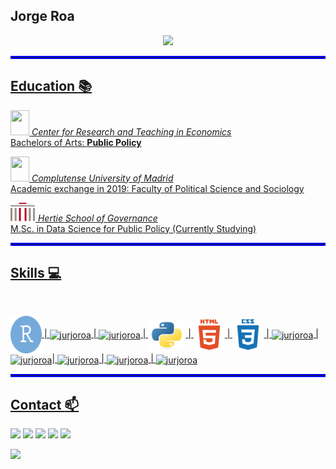 
## Jorge Roa 


<div align="center">
  <a href="https://github.com/jurjoroa">
   <img height="180em"
  src="https://github-readme-streak-stats.herokuapp.com/?user=jurjoroa&theme=algolia&hide_border=false"/>
</div>
 

 
<hr style="border:2px solid blue">

## Education :books:

<img height="40" width="30"
  src="https://upload.wikimedia.org/wikipedia/commons/f/f5/Logo_CIDE.png"/>
*Center for Research and Teaching in Economics*<br>
Bachelors of Arts: **Public Policy** 

<img height="40" width="30"
  src="https://www.estudiaradistancia.es/logos/original/logo-universidad-complutense-de-madrid.png"/>
*Complutense University of Madrid*<br>
Academic exchange in 2019: Faculty of Political Science and Sociology

<img height="30" width="40"
  src="figs/hertie.png">
*Hertie School of Governance*<br>
M.Sc. in Data Science for Public Policy (Currently Studying)


</div>

</div>
  
<hr style="border:2px solid blue">

## Skills :computer:
<div> 

<div style="display: inline_block"><br>

  <img align="center" alt="jurjoroa" height="60" width="50" src="https://raw.githubusercontent.com/devicons/devicon/master/icons/rstudio/rstudio-plain.svg"> | 
   <img align="center" alt="jurjoroa" height="50" width="50" src="https://comunidadbioinfo.github.io/cdsb2021_workflows/img/shiny_1.png"> | 
     <img align="center" alt="jurjoroa" height="40" width="170" src="https://quarto.org/quarto.png"> | 
  <img align="center" alt="jurjoroa" height="50" width="60" src="https://raw.githubusercontent.com/devicons/devicon/master/icons/python/python-original.svg"> | 
      <img align="center" alt="jurjoroa" height="50" width="50" src="https://raw.githubusercontent.com/devicons/devicon/master/icons/html5/html5-plain-wordmark.svg"> | 
    <img align="center" alt="jurjoroa" height="50" width="50" src="https://raw.githubusercontent.com/devicons/devicon/master/icons/css3/css3-plain-wordmark.svg"> | 
   <img align="center" alt="jurjoroa" height="50" width="50" src="https://cdn.icon-icons.com/icons2/2107/PNG/512/file_type_stata_icon_130148.png"> | 
  <img align="center" alt="jurjoroa" height="50" width="50" src="https://img.icons8.com/color/452/tableau-software.png">| 
    <img align="center" alt="jurjoroa" height="50" width="50" src="https://cdn.overleaf.com/img/ol-brand/overleaf_og_logo.png"> | 
    <img align="center" alt="jurjoroa" height="50" width="50" src="https://www.aeroterra.com/content/dam/esrisites/en-us/common/icons/product-logos/ArcGIS-Pro.png"> | 
    <img align="center" alt="jurjoroa" height="50" width="50" src="https://upload.wikimedia.org/wikipedia/commons/thumb/5/5f/Microsoft_Office_logo_%282019%E2%80%93present%29.svg/480px-Microsoft_Office_logo_%282019%E2%80%93present%29.svg.png"> 

    
    
  
</div>
  
<hr style="border:2px solid blue">
  
## Contact :mailbox:
<div> 

  <a href="https://twitter.com/JorgeRoaC"><img src="https://img.shields.io/badge/Twitter-1DA1F2?style=for-the-badge&logo=twitter&logoColor=white" target="_blank"></a>
  <a href="https://instagram.com/jurjoroa"><img src="https://img.shields.io/badge/-Instagram-%23E4405F?style=for-the-badge&logo=instagram&logoColor=white" target="_blank"></a>
   <a href="https://www.linkedin.com/in/jorge-roac/" target="_blank"><img src="https://img.shields.io/badge/-LinkedIn-%230077B5?style=for-the-badge&logo=linkedin&logoColor=white" target="_blank"></a> 
  <a href = "mailto:jurjoo@gmail.com"><img src="https://img.shields.io/badge/-Gmail-%23333?style=for-the-badge&logo=gmail&logoColor=white" target="_blank"></a>
    <a href="https://orcid.org/0000-0002-3972-9793" target="_blank"><img src="https://img.shields.io/badge/orcid-A6CE39?style=for-the-badge&logo=orcid&logoColor=white"></a> 
 

</div>

<a href="https://visitcount.itsvg.in">
  <img height = 20px, src="https://visitcount.itsvg.in/api?id=jurjoroa&label=Profile%20Views&color=1&icon=5&pretty=false" />
</a>
